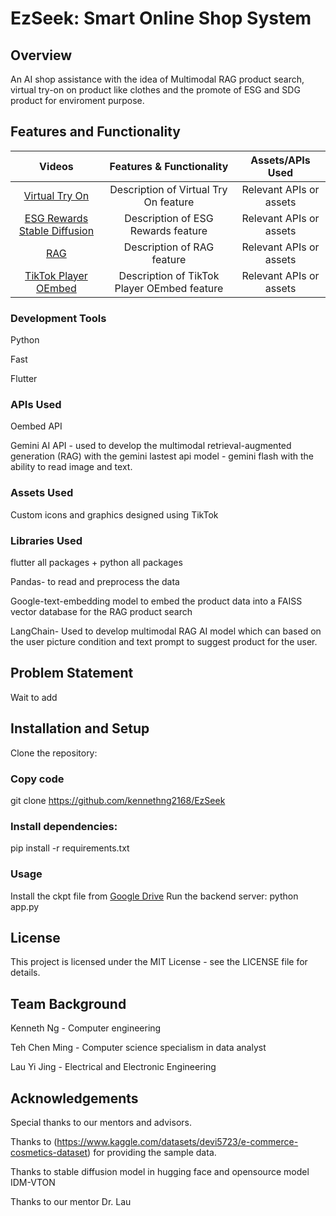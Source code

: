 # EzSeek: Smart Online Shop System
## Overview
An AI shop assistance with the idea of Multimodal RAG product search, virtual try-on on product like clothes and the promote of ESG and SDG product for enviroment purpose.


## Features and Functionality

Videos | Features & Functionality | Assets/APIs Used
:-------------------------:|:-------------------------:|:-------------------------:
[Virtual Try On](Videos/Virtual_Try_on.mp4) | Description of Virtual Try On feature | Relevant APIs or assets
[ESG Rewards Stable Diffusion](Videos/ESG_Rewards_Stable_Diffusion.mp4) | Description of ESG Rewards feature | Relevant APIs or assets
[RAG](Videos/RAG.mp4) | Description of RAG feature | Relevant APIs or assets
[TikTok Player OEmbed](Videos/TikTok_player_OEmbed.mp4) | Description of TikTok Player OEmbed feature | Relevant APIs or assets


### Development Tools
Python 

Fast

Flutter
### APIs Used
Oembed API

Gemini AI API - used to develop the multimodal retrieval-augmented generation (RAG) with the gemini lastest api model - gemini flash with the ability to read image and text. 

### Assets Used
Custom icons and graphics designed using TikTok

### Libraries Used
flutter all packages + python all packages

Pandas- to read and preprocess the data

Google-text-embedding model to embed the product data into a FAISS vector database for the RAG product search

LangChain- Used to develop multimodal RAG AI model which can based on the user picture condition and text prompt to suggest product for the user. 

## Problem Statement
Wait to add

## Installation and Setup
Clone the repository:

### Copy code
git clone https://github.com/kennethng2168/EzSeek


### Install dependencies:
pip install -r requirements.txt

### Usage
Install the ckpt file from [Google Drive](https://drive.google.com/drive/folders/19DvmOfsvnP8m6WpPkYe2AJYmiH4ROzvn?usp=sharing)
Run the backend server:
python app.py




## License
This project is licensed under the MIT License - see the LICENSE file for details.

## Team Background
Kenneth Ng - Computer engineering

Teh Chen Ming - Computer science specialism in data analyst 

Lau Yi Jing  - Electrical and Electronic Engineering 

## Acknowledgements
Special thanks to our mentors and advisors.

Thanks to (https://www.kaggle.com/datasets/devi5723/e-commerce-cosmetics-dataset) for providing the sample data.

Thanks to stable diffusion model in hugging face and opensource model IDM-VTON

Thanks to our mentor Dr. Lau

